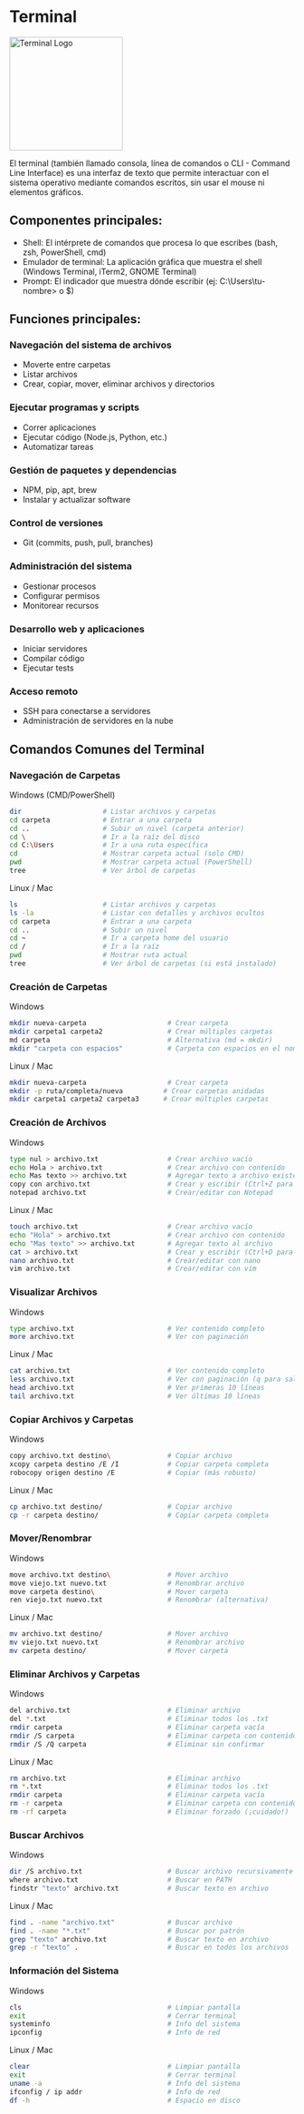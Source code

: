 # Terminal
<img src="https://upload.wikimedia.org/wikipedia/commons/b/b3/Terminalicon2.png" alt="Terminal Logo" style="width:200px; height:auto;">

El terminal (también llamado consola, línea de comandos o CLI - Command Line Interface) es una interfaz de texto que permite interactuar con el sistema operativo mediante comandos escritos, sin usar el mouse ni elementos gráficos.

## Componentes principales:
- Shell: El intérprete de comandos que procesa lo que escribes (bash, zsh, PowerShell, cmd)
- Emulador de terminal: La aplicación gráfica que muestra el shell (Windows Terminal, iTerm2, GNOME Terminal)
- Prompt: El indicador que muestra dónde escribir (ej: C:\Users\tu-nombre> o $)

## Funciones principales:
### Navegación del sistema de archivos

- Moverte entre carpetas
- Listar archivos
- Crear, copiar, mover, eliminar archivos y directorios

### Ejecutar programas y scripts

- Correr aplicaciones
- Ejecutar código (Node.js, Python, etc.)
- Automatizar tareas

### Gestión de paquetes y dependencias

- NPM, pip, apt, brew
- Instalar y actualizar software

### Control de versiones

- Git (commits, push, pull, branches)

### Administración del sistema

- Gestionar procesos
- Configurar permisos
- Monitorear recursos

### Desarrollo web y aplicaciones

- Iniciar servidores
- Compilar código
- Ejecutar tests

### Acceso remoto

- SSH para conectarse a servidores
- Administración de servidores en la nube

## Comandos Comunes del Terminal
### Navegación de Carpetas
Windows (CMD/PowerShell)

```bash
dir                    # Listar archivos y carpetas
cd carpeta             # Entrar a una carpeta
cd ..                  # Subir un nivel (carpeta anterior)
cd \                   # Ir a la raíz del disco
cd C:\Users            # Ir a una ruta específica
cd                     # Mostrar carpeta actual (solo CMD)
pwd                    # Mostrar carpeta actual (PowerShell)
tree                   # Ver árbol de carpetas
```

Linux / Mac
```bash
ls                     # Listar archivos y carpetas
ls -la                 # Listar con detalles y archivos ocultos
cd carpeta             # Entrar a una carpeta
cd ..                  # Subir un nivel
cd ~                   # Ir a carpeta home del usuario
cd /                   # Ir a la raíz
pwd                    # Mostrar ruta actual
tree                   # Ver árbol de carpetas (si está instalado)
```

### Creación de Carpetas

Windows
```bash
mkdir nueva-carpeta                    # Crear carpeta
mkdir carpeta1 carpeta2                # Crear múltiples carpetas
md carpeta                             # Alternativa (md = mkdir)
mkdir "carpeta con espacios"           # Carpeta con espacios en el nombre
```

Linux / Mac
```bash
mkdir nueva-carpeta                    # Crear carpeta
mkdir -p ruta/completa/nueva          # Crear carpetas anidadas
mkdir carpeta1 carpeta2 carpeta3      # Crear múltiples carpetas
```

### Creación de Archivos
Windows
```bash
type nul > archivo.txt                 # Crear archivo vacío
echo Hola > archivo.txt                # Crear archivo con contenido
echo Mas texto >> archivo.txt          # Agregar texto a archivo existente
copy con archivo.txt                   # Crear y escribir (Ctrl+Z para terminar)
notepad archivo.txt                    # Crear/editar con Notepad
```
Linux / Mac
```bash
touch archivo.txt                      # Crear archivo vacío
echo "Hola" > archivo.txt              # Crear archivo con contenido
echo "Mas texto" >> archivo.txt        # Agregar texto al archivo
cat > archivo.txt                      # Crear y escribir (Ctrl+D para terminar)
nano archivo.txt                       # Crear/editar con nano
vim archivo.txt                        # Crear/editar con vim
```

### Visualizar Archivos

Windows
```bash
type archivo.txt                       # Ver contenido completo
more archivo.txt                       # Ver con paginación
```
Linux / Mac
```bash
cat archivo.txt                        # Ver contenido completo
less archivo.txt                       # Ver con paginación (q para salir)
head archivo.txt                       # Ver primeras 10 líneas
tail archivo.txt                       # Ver últimas 10 líneas
```
### Copiar Archivos y Carpetas
Windows
```bash
copy archivo.txt destino\              # Copiar archivo
xcopy carpeta destino /E /I            # Copiar carpeta completa
robocopy origen destino /E             # Copiar (más robusto)
```
Linux / Mac
```bash
cp archivo.txt destino/                # Copiar archivo
cp -r carpeta destino/                 # Copiar carpeta completa
```

### Mover/Renombrar
Windows
```bash
move archivo.txt destino\              # Mover archivo
move viejo.txt nuevo.txt               # Renombrar archivo
move carpeta destino\                  # Mover carpeta
ren viejo.txt nuevo.txt                # Renombrar (alternativa)
```
Linux / Mac
```bash
mv archivo.txt destino/                # Mover archivo
mv viejo.txt nuevo.txt                 # Renombrar archivo
mv carpeta destino/                    # Mover carpeta
```

### Eliminar Archivos y Carpetas
Windows
```bash
del archivo.txt                        # Eliminar archivo
del *.txt                              # Eliminar todos los .txt
rmdir carpeta                          # Eliminar carpeta vacía
rmdir /S carpeta                       # Eliminar carpeta con contenido
rmdir /S /Q carpeta                    # Eliminar sin confirmar
```
Linux / Mac
```bash
rm archivo.txt                         # Eliminar archivo
rm *.txt                               # Eliminar todos los .txt
rmdir carpeta                          # Eliminar carpeta vacía
rm -r carpeta                          # Eliminar carpeta con contenido
rm -rf carpeta                         # Eliminar forzado (¡cuidado!)
```

### Buscar Archivos
Windows
```bash
dir /S archivo.txt                     # Buscar archivo recursivamente
where archivo.txt                      # Buscar en PATH
findstr "texto" archivo.txt            # Buscar texto en archivo
```
Linux / Mac
```bash
find . -name "archivo.txt"             # Buscar archivo
find . -name "*.txt"                   # Buscar por patrón
grep "texto" archivo.txt               # Buscar texto en archivo
grep -r "texto" .                      # Buscar en todos los archivos
```
### Información del Sistema
Windows
```bash
cls                                    # Limpiar pantalla
exit                                   # Cerrar terminal
systeminfo                             # Info del sistema
ipconfig                               # Info de red
```
Linux / Mac
```bash
clear                                  # Limpiar pantalla
exit                                   # Cerrar terminal
uname -a                               # Info del sistema
ifconfig / ip addr                     # Info de red
df -h                                  # Espacio en disco
```
